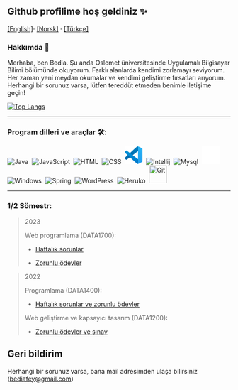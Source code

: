  ## Github profilime hoş geldiniz ✨
 [[English]](https://github.com/Bediafeyza/Bediafeyza/blob/main/ENGLISH.md)· [[Norsk]](https://github.com/Bediafeyza/Bediafeyza/blob/main/NORSK.md) · [[Türkçe]](https://github.com/Bediafeyza/Bediafeyza/blob/main/TURKCE.md) 
### Hakkımda 🚀
Merhaba, ben Bedia. Şu anda Oslomet üniversitesinde Uygulamalı Bilgisayar Bilimi bölümünde okuyorum. Farklı alanlarda kendimi zorlamayı seviyorum. 
Her zaman yeni meydan okumalar
ve kendimi geliştirme fırsatları arıyorum. Herhangi bir sorunuz varsa, lütfen tereddüt etmeden benimle iletişime geçin!

[![Top Langs](https://github-readme-stats.vercel.app/api/top-langs/?username=Bediafeyza&layout=compact&theme=dracula)](https://github.com/Bediafeyza/github-readme-stats)
***
### Program dilleri ve araçlar 🛠:

<div>
  <img src="https://github.com/Bediafeyza/devicon/blob/master/icons/java/java-original.svg" title="Java" alt="Java" width="40" height="40"/>&nbsp;
  <img src="https://github.com/Bediafeyza/devicon/blob/master/icons/javascript/javascript-original.svg" title="JavaScript" alt="JavaScript" width="40" height="40"/>&nbsp;
  <img src="https://github.com/Bediafeyza/devicon/blob/master/icons/html5/html5-original.svg" title="HTML5" alt="HTML" width="40" height="40"/>&nbsp;
  <img src="https://github.com/Bediafeyza/devicon/blob/master/icons/css3/css3-original.svg"  title="CSS3" alt="CSS" width="40" height="40"/>&nbsp;
<img src="https://github.com/Bediafeyza/devicon/blob/master/icons/vscode/vscode-original.svg" title="VScode" alt="VScode" width="40" height="40"/>&nbsp;
<img src="https://github.com/yurijserrano/Github-Profile-Readme-Logos/blob/master/ides/intellij.svg" alt="Intellij" width="45" height="45"/>&nbsp;
<img src="https://github.com/Bediafeyza/devicon/blob/master/icons/mysql/mysql-original.svg" title="MySql" alt="Mysql" width="40" height="40"/>&nbsp;
<img src="https://github.com/logo/apple/blob/master/images/logo-white.svg" title="Apple" alt="Apple" width="40" height="40"/>&nbsp;
<img src="https://github.com/Bediafeyza/devicon/blob/master/icons/windows8/windows8-original.svg" title="Windows" alt="Windows" width="40" height="40"/>&nbsp;
  <img src="https://github.com/Bediafeyza/devicon/blob/master/icons/spring/spring-original.svg" title="Spring" alt="Spring" width="40"
  height="40"/>&nbsp;
<img src="https://github.com/Bediafeyza/devicon/blob/master/icons/wordpress/wordpress-plain.svg" title="WordPress" alt="WordPress" width="40" height="40"/>&nbsp;
 <img src="https://github.com/Bediafeyza/devicon/blob/master/icons/heroku/heroku-original.svg" title="Heruko" alt="Heruko" width="40" height="40"/>&nbsp;
  <img src="https://github.com/Bediafeyza/devicon/blob/master/icons/git/git-original.svg" title="Git" **alt="Git" width="40" height="40"/>
</div>

***
### 1/2 Sömestr:
>2023
>
> Web programlama (DATA1700):
> 
> - [Haftalık sorunlar](https://github.com/Bediafeyza/UkesOppgaver_Data1700.git)
>
> - [Zorunlu ödevler](https://github.com/Bediafeyza/oblig1_Data1700.git)
> 

> 2022
> 
> Programlama (DATA1400):
> 
> - [Haftalık sorunlar ve zorunlu ödevler](https://github.com/Bediafeyza/Ukesoppgaver.git)
> 
> Web geliştirme ve kapsayıcı tasarım (DATA1200):
> 
> - [Zorunlu ödevler ve sınav](https://github.com/Bediafeyza/obliger-og-eksamen.git)
>
## Geri bildirim

Herhangi bir sorunuz varsa, bana mail adresimden ulaşa bilirsiniz (bediafey@gmail.com)
